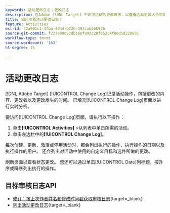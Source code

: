 ```yaml
---
keywords: 活动更改日志；更改日志
description: 在Adobe [!DNL Target] 中访问活动的更改日志，以查看活动更改人员和更改时间的记录。
title: 如何查看活动更改日志？
feature: Activities
exl-id: 72a901c1-4fba-4044-b72b-393cab56b936
source-git-commit: f227e09052db168f99dc28f652c4f0ed5d220601
workflow-type: tm+mt
source-wordcount: '163'
ht-degree: 1%

---
```


# 活动更改日志

[!DNL Adobe Target] [!UICONTROL Change Log]记录活动操作，包括更改的内容、更改者以及更改发生的时间。 已填充[!UICONTROL Change Log]页面以进行实时分析。

要访问[!UICONTROL Change Log]页面，请执行以下操作：

1. 单击&#x200B;**[!UICONTROL Activities]** >从列表中单击所需的活动。
1. 单击左边栏中的&#x200B;**[!UICONTROL Change Log]**。

每次创建、更新、激活或停用活动时，都会列出执行的操作、执行操作的日期以及执行操作的用户。 还会列出对活动中使用的自定义目标和选件所做的更改。

刷新页面以查看状态更改。 您还可以通过单击[!UICONTROL Date]列标题，按升序或降序列出执行的操作。

## 目标审核日志API

* [修订：按上次作者姓名和修改时间戳获取审核日志](https://developer.adobe.com/target/administer/admin-api/#tag/Revisions){target=_blank}
* [列出活动更改日志](https://developer.adobe.com/target/administer/admin-api/#tag/Activities/operation/getChangelog){target=_blank}



